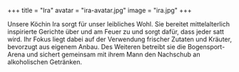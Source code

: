 +++
title = "Ira"
avatar = "ira-avatar.jpg"
image =  "ira.jpg"
+++

Unsere Köchin Ira sorgt für unser leibliches Wohl. Sie bereitet mittelalterlich inspirierte Gerichte über und am Feuer zu und sorgt dafür, dass jeder satt wird. Ihr Fokus liegt dabei auf der Verwendung frischer Zutaten und Kräuter, bevorzugt aus eigenem Anbau. Des Weiteren betreibt sie die Bogensport-Arena und sichert gemeinsam mit ihrem Mann den Nachschub an alkoholischen Getränken.
